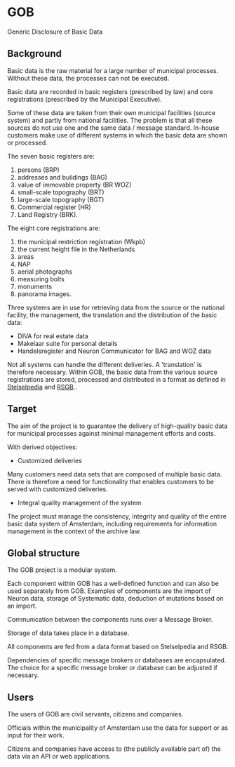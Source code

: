 # GOB

Generic Disclosure of Basic Data

## Background

Basic data is the raw material for a large number of municipal processes.
Without these data, the processes can not be executed.

Basic data are recorded in basic registers (prescribed by law) and core registrations (prescribed by the Municipal Executive).

Some of these data are taken from their own municipal facilities (source system) and partly from national facilities.
The problem is that all these sources do not use one and the same data / message standard.
In-house customers make use of different systems in which the basic data are shown or processed.

The seven basic registers are:
1. persons (BRP)
2. addresses and buildings (BAG)
3. value of immovable property (BR WOZ)
4. small-scale topography (BRT)
5. large-scale topography (BGT)
6. Commercial register (HR)
7. Land Registry (BRK).

The eight core registrations are:
1. the municipal restriction registration (Wkpb)
2. the current height file in the Netherlands
3. areas
4. NAP
5. aerial photographs
6. measuring bolts
7. monuments
8. panorama images.

Three systems are in use for retrieving data from the source or the national facility, the management, the translation and the distribution of the basic data:
- DIVA for real estate data
- Makelaar suite for personal details
- Handelsregister and Neuron Communicator for BAG and WOZ data

Not all systems can handle the different deliveries.
A 'translation' is therefore necessary.
Within GOB, the basic data from the various source registrations are stored, processed and distributed in a format as defined in
[Stelselpedia](https://www.amsterdam.nl/stelselpedia/|Stelselpedia) and
[RSGB](https://www.gemmaonline.nl/index.php/Informatiemodel_Basis-_en_Kerngegevens_(RSGB))..

## Target

The aim of the project is to guarantee the delivery of high-quality basic data for municipal processes against minimal management efforts and costs.

With derived objectives:
- Customized deliveries

Many customers need data sets that are composed of multiple basic data.
There is therefore a need for functionality that enables customers to be served with customized deliveries.

- Integral quality management of the system

The project must manage the consistency, integrity and quality of the entire basic data system of Amsterdam,
including requirements for information management in the context of the archive law.

## Global structure

The GOB project is a modular system.

Each component within GOB has a well-defined function and can also be used separately from GOB.
Examples of components are the import of Neuron data, storage of Systematic data, deduction of mutations based on an import.

Communication between the components runs over a Message Broker.

Storage of data takes place in a database.

All components are fed from a data format based on Stelselpedia and RSGB.

Dependencies of specific message brokers or databases are encapsulated.
The choice for a specific message broker or database can be adjusted if necessary.

## Users

The users of GOB are civil servants, citizens and companies.

Officials within the municipality of Amsterdam use the data for support or as input for their work.

Citizens and companies have access to (the publicly available part of) the data via an API or web applications.
